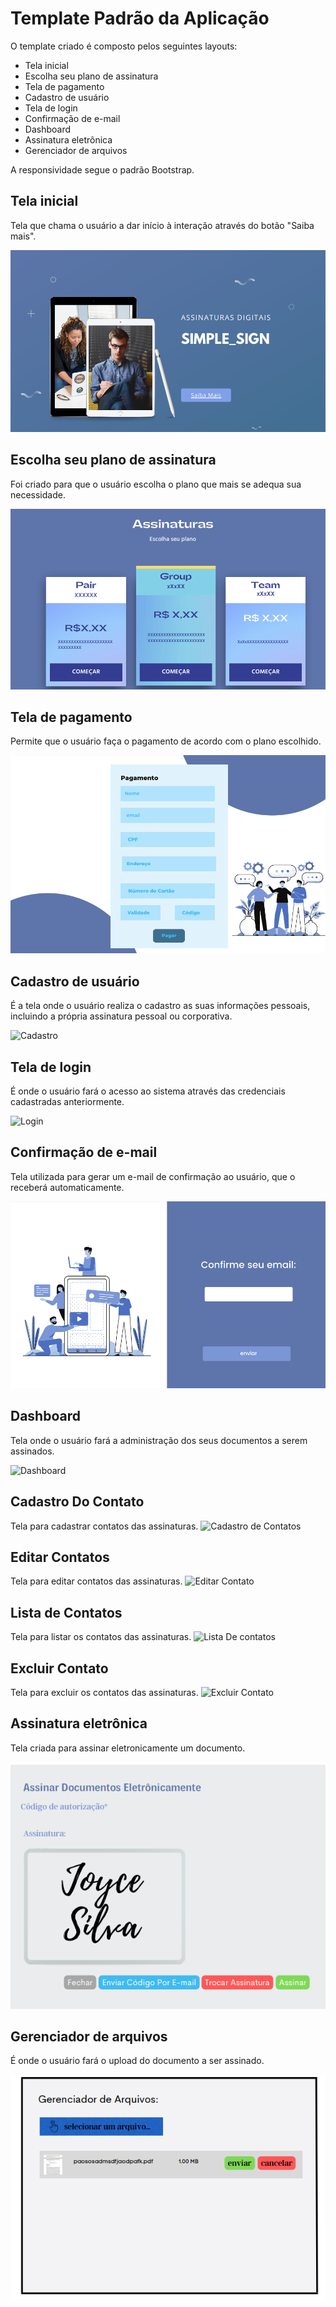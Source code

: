 # Template Padrão da Aplicação

O template criado é composto pelos seguintes layouts:
* Tela inicial
* Escolha seu plano de assinatura
* Tela de pagamento
* Cadastro de usuário
* Tela de login
* Confirmação de e-mail
* Dashboard
* Assinatura eletrônica
* Gerenciador de arquivos

A responsividade segue o padrão Bootstrap.

## Tela inicial
Tela que chama o usuário a dar início à interação através do botão "Saiba mais".

![Home-Page](img/Home-Page.png)

## Escolha seu plano de assinatura
Foi criado para que o usuário escolha o plano que mais se adequa sua necessidade.

![assinaturas](img/assinaturas.png)

## Tela de pagamento
Permite que o usuário faça o pagamento de acordo com o plano escolhido.

![pagamento](img/pagamento.png)

## Cadastro de usuário
É a tela onde o usuário realiza o cadastro as suas informações pessoais, incluindo a própria assinatura pessoal ou corporativa.

![Cadastro](https://user-images.githubusercontent.com/75712250/168480379-781611c8-f4b2-4611-938e-01d3019be1fa.png)


## Tela de login
É onde o usuário fará o acesso ao sistema através das credenciais cadastradas anteriormente.

![Login](https://user-images.githubusercontent.com/75712250/168480424-102484b3-e45d-498b-80d4-72a0191d9e4d.png)



## Confirmação de e-mail
Tela utilizada para gerar um e-mail de confirmação ao usuário, que o receberá automaticamente.

![confirmeEmail](img/cofirmeEmail.png)

## Dashboard
Tela onde o usuário fará a administração dos seus documentos a serem assinados.

![Dashboard](https://user-images.githubusercontent.com/75712250/168483684-8ef96fc5-fb1f-4783-92eb-a782a56ed2a8.png)

## Cadastro Do Contato
Tela para cadastrar contatos das assinaturas.
![Cadastro de Contatos](https://user-images.githubusercontent.com/75712250/168483716-a9767466-80d9-4ef5-be73-fe21417190f9.png)

## Editar Contatos
Tela para editar contatos das assinaturas.
![Editar Contato](https://user-images.githubusercontent.com/75712250/168483793-be0a60d1-7972-4691-a15c-e774e03981a2.png)

## Lista de Contatos
Tela para listar os contatos das assinaturas.
![Lista De contatos](https://user-images.githubusercontent.com/75712250/168483861-d0b7dcbb-0925-49c5-915f-851d3d48a1c1.png)

## Excluir Contato
Tela para excluir os contatos das assinaturas.
![Excluir Contato](https://user-images.githubusercontent.com/75712250/168483928-820e6e46-f3a1-4ef7-83e9-5209fd87dc08.png)

## Assinatura eletrônica
Tela criada para assinar eletronicamente um documento.

![assinar](img/assinar.png)

## Gerenciador de arquivos
É onde o usuário fará o upload do documento a ser assinado.

![gerenciador](img/gerenciador.png)
